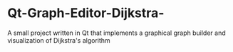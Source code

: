 # Qt-Graph-Editor-Dijkstra-
 A small project written in Qt that implements a graphical graph builder and visualization of Dijkstra's algorithm
